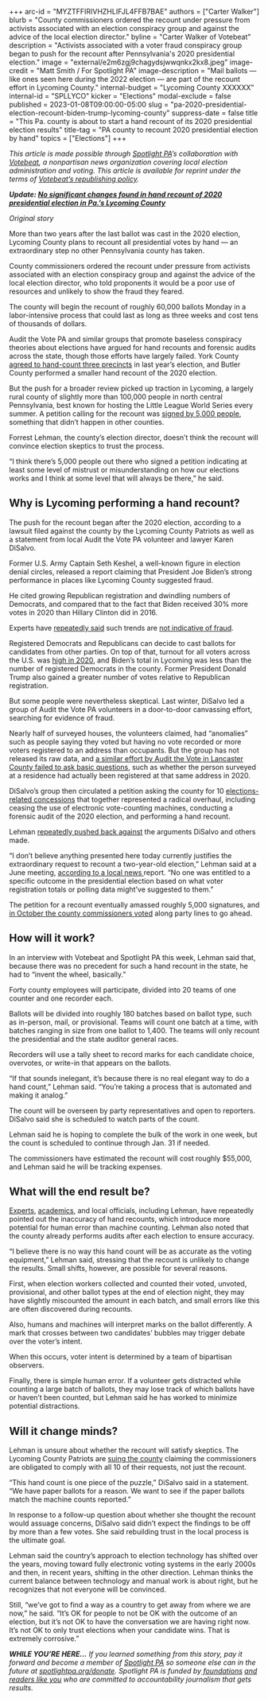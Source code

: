 +++
arc-id = "MYZTFFIRIVHZHLIFJL4FFB7BAE"
authors = ["Carter Walker"]
blurb = "County commissioners ordered the recount under pressure from activists associated with an election conspiracy group and against the advice of the local election director."
byline = "Carter Walker of Votebeat"
description = "Activists associated with a voter fraud conspiracy group began to push for the recount after Pennsylvania's 2020 presidential election."
image = "external/e2m6zgj9chagydsjwwqnkx2kx8.jpeg"
image-credit = "Matt Smith / For Spotlight PA"
image-description = "Mail ballots — like ones seen here during the 2022 election — are part of the recount effort in Lycoming County."
internal-budget = "Lycoming County XXXXXX"
internal-id = "SPLLYCO"
kicker = "Elections"
modal-exclude = false
published = 2023-01-08T09:00:00-05:00
slug = "pa-2020-presidential-election-recount-biden-trump-lycoming-county"
suppress-date = false
title = "This Pa. county is about to start a hand recount of its 2020 presidential election results"
title-tag = "PA county to recount 2020 presidential election by hand"
topics = ["Elections"]
+++

<i>This article is made possible through </i><a href="https://www.spotlightpa.org/"><i>Spotlight PA</i></a><i>’s collaboration with </i><a href="https://www.votebeat.org/"><i>Votebeat</i></a><i>, a nonpartisan news organization covering local election administration and voting. This article is available for reprint under the terms of </i><a href="https://www.votebeat.org/pages/republishing"><i>Votebeat’s republishing policy</i></a><i>.</i>

<i><b>Update: </b></i><a href="https://www.spotlightpa.org/news/2023/01/pa-2020-presidential-election-recount-lycoming-county-results/" target="_blank"><i><b>No significant changes found in hand recount of 2020 presidential election in Pa.’s Lycoming County</b></i></a>

<i>Original story</i>

More than two years after the last ballot was cast in the 2020 election, Lycoming County plans to recount all presidential votes by hand — an extraordinary step no other Pennsylvania county has taken.

County commissioners ordered the recount under pressure from activists associated with an election conspiracy group and against the advice of the local election director, who told proponents it would be a poor use of resources and unlikely to show the fraud they feared.

The county will begin the recount of roughly 60,000 ballots Monday in a labor-intensive process that could last as long as three weeks and cost tens of thousands of dollars.

<script src="https://www.spotlightpa.org/embed.js" async></script><div data-spl-embed-version="1" data-spl-src="https://www.spotlightpa.org/embeds/newsletter/"></div>


Audit the Vote PA and similar groups that promote baseless conspiracy theories about elections have argued for hand recounts and forensic audits across the state, though those efforts have largely failed. York County <a href="https://www.yorkdispatch.com/story/news/local/2022/10/19/york-county-plans-hand-count-of-november-ballots-after-meeting-with-audit-group/69574499007/">agreed to hand-count three precincts</a> in last year’s election, and Butler County performed a smaller hand recount of the 2020 election.

But the push for a broader review picked up traction in Lycoming, a largely rural county of slightly more than 100,000 people in north central Pennsylvania, best known for hosting the Little League World Series every summer. A petition calling for the recount was <a href="https://www.northcentralpa.com/news/commissioners-say-recount-of-2020-votes-should-end-election-debate/article_2bf66708-74d3-11ed-8974-4758b2c3981c.html">signed by 5,000 people</a>, something that didn’t happen in other counties.

Forrest Lehman, the county’s election director, doesn’t think the recount will convince election skeptics to trust the process.

“I think there’s 5,000 people out there who signed a petition indicating at least some level of mistrust or misunderstanding on how our elections works and I think at some level that will always be there,” he said.

## Why is Lycoming performing a hand recount?

The push for the recount began after the 2020 election, according to a lawsuit filed against the county by the Lycoming County Patriots as well as a statement from local Audit the Vote PA volunteer and lawyer Karen DiSalvo.

Former U.S. Army Captain Seth Keshel, a well-known figure in election denial circles, released a report claiming that President Joe Biden’s strong performance in places like Lycoming County suggested fraud.

He cited growing Republican registration and dwindling numbers of Democrats, and compared that to the fact that Biden received 30% more votes in 2020 than Hillary Clinton did in 2016.

Experts have <a href="https://apnews.com/article/fact-checking-001029664507">repeatedly said</a> such trends are <a href="https://www.usatoday.com/story/news/factcheck/2021/08/10/fact-check-8-million-excess-biden-votes-werent-counted-2020/5512962001/">not indicative of fraud</a>.

Registered Democrats and Republicans can decide to cast ballots for candidates from other parties. On top of that, turnout for all voters across the U.S. was <a href="https://www.brookings.edu/research/turnout-in-2020-spiked-among-both-democratic-and-republican-voting-groups-new-census-data-shows/">high in 2020</a>, and Biden’s total in Lycoming was less than the number of registered Democrats in the county. Former President Donald Trump also gained a greater number of votes relative to Republican registration.

But some people were nevertheless skeptical. Last winter, DiSalvo led a group of Audit the Vote PA volunteers in a door-to-door canvassing effort, searching for evidence of fraud.

Nearly half of surveyed houses, the volunteers claimed, had “anomalies” such as people saying they voted but having no vote recorded or more voters registered to an address than occupants. But the group has not released its raw data, and <a href="https://lancasteronline.com/news/politics/audit-the-vote-gave-us-its-canvassing-data-to-check-the-results-it-was-riddled/article_8f0a6c2a-cd6e-11ec-9f73-b3e07fd7b64b.html">a similar effort by Audit the Vote in Lancaster County failed to ask basic questions</a>, such as whether the person surveyed at a residence had actually been registered at that same address in 2020.

DiSalvo’s group then circulated a petition asking the county for 10 <a href="https://www.northcentralpa.com/news/concerned-citizens-ask-lycoming-commissioners-to-approve-a-full-audit-of-the-2020-elections/article_07759660-e685-11ec-afd1-af14c87f4187.html">elections-related concessions</a> that together represented a radical overhaul, including ceasing the use of electronic vote-counting machines, conducting a forensic audit of the 2020 election, and performing a hand recount.

Lehman <a href="https://www.northcentralpa.com/news/lycoming-elections-director-finds-no-evidence-to-recount-the-2020-election/article_6bc216ea-fd4e-11ec-8e4a-1ba681aee846.html">repeatedly pushed back against</a> the arguments DiSalvo and others made.

“I don’t believe anything presented here today currently justifies the extraordinary request to recount a two-year-old election,” Lehman said at a June meeting, <a href="https://www.northcentralpa.com/news/concerned-citizens-ask-lycoming-commissioners-to-approve-a-full-audit-of-the-2020-elections/article_07759660-e685-11ec-afd1-af14c87f4187.html">according to a local news </a>report. “No one was entitled to a specific outcome in the presidential election based on what voter registration totals or polling data might’ve suggested to them.”

The petition for a recount eventually amassed roughly 5,000 signatures, and <a href="https://www.witf.org/2022/10/05/lycoming-county-hand-count-2020-ballots/">in October the county commissioners voted</a> along party lines to go ahead.

## How will it work?

In an interview with Votebeat and Spotlight PA this week, Lehman said that, because there was no precedent for such a hand recount in the state, he had to “invent the wheel, basically.”

Forty county employees will participate, divided into 20 teams of one counter and one recorder each.

Ballots will be divided into roughly 180 batches based on ballot type, such as in-person, mail, or provisional. Teams will count one batch at a time, with batches ranging in size from one ballot to 1,400. The teams will only recount the presidential and the state auditor general races.

Recorders will use a tally sheet to record marks for each candidate choice, overvotes, or write-in that appears on the ballots.

“If that sounds inelegant, it’s because there is no real elegant way to do a hand count,” Lehman said. “You’re taking a process that is automated and making it analog.”

The count will be overseen by party representatives and open to reporters. DiSalvo said she is scheduled to watch parts of the count.

Lehman said he is hoping to complete the bulk of the work in one week, but the count is scheduled to continue through Jan. 31 if needed.

The commissioners have estimated the recount will cost roughly $55,000, and Lehman said he will be tracking expenses.

## What will the end result be?

<a href="https://andrewreeves.org/papers/recounts.pdf">Experts</a>, <a href="https://www.liebertpub.com/doi/abs/10.1089/elj.2017.0440?journalCode=elj">academics</a>, and local officials, including Lehman, have repeatedly pointed out the inaccuracy of hand recounts, which introduce more potential for human error than machine counting. Lehman also noted that the county already performs audits after each election to ensure accuracy.

“I believe there is no way this hand count will be as accurate as the voting equipment,” Lehman said, stressing that the recount is unlikely to change the results. Small shifts, however, are possible for several reasons.

First, when election workers collected and counted their voted, unvoted, provisional, and other ballot types at the end of election night, they may have slightly miscounted the amount in each batch, and small errors like this are often discovered during recounts.

Also, humans and machines will interpret marks on the ballot differently. A mark that crosses between two candidates’ bubbles may trigger debate over the voter’s intent.

When this occurs, voter intent is determined by a team of bipartisan observers.

Finally, there is simple human error. If a volunteer gets distracted while counting a large batch of ballots, they may lose track of which ballots have or haven’t been counted, but Lehman said he has worked to minimize potential distractions.

## Will it change minds?

Lehman is unsure about whether the recount will satisfy skeptics. The Lycoming County Patriots are <a href="https://www.northcentralpa.com/news/crime/lycoming-county-patriots-sue-county-for-failure-to-audit-2020-election/article_34d2b6fe-7700-11ed-97e9-f35a9b0052c8.html">suing the county</a> claiming the commissioners are obligated to comply with all 10 of their requests, not just the recount.

“This hand count is one piece of the puzzle,” DiSalvo said in a statement. “We have paper ballots for a reason. We want to see if the paper ballots match the machine counts reported.”

<script src="https://www.spotlightpa.org/embed.js" async></script><div data-spl-embed-version="1" data-spl-src="https://www.spotlightpa.org/embeds/donate/"></div>


In response to a follow-up question about whether she thought the recount would assuage concerns, DiSalvo said didn’t expect the findings to be off by more than a few votes. She said rebuilding trust in the local process is the ultimate goal.

Lehman said the country’s approach to election technology has shifted over the years, moving toward fully electronic voting systems in the early 2000s and then, in recent years, shifting in the other direction. Lehman thinks the current balance between technology and manual work is about right, but he recognizes that not everyone will be convinced.

Still, “we’ve got to find a way as a country to get away from where we are now,” he said. “It’s OK for people to not be OK with the outcome of an election, but it’s not OK to have the conversation we are having right now. It’s not OK to only trust elections when your candidate wins. That is extremely corrosive.”

<i><b>WHILE YOU’RE HERE...</b></i><i> If you learned something from this story, pay it forward and become a member of </i><a href="https://www.spotlightpa.org/"><i>Spotlight PA</i></a><i> so someone else can in the future at </i><a href="https://www.spotlightpa.org/donate"><i>spotlightpa.org/donate</i></a><i>. Spotlight PA is funded by</i><a href="https://www.spotlightpa.org/support"><i> foundations</i></a><i> </i><a href="https://www.spotlightpa.org/support"><i>and readers like you</i></a><i> who are committed to accountability journalism that gets results.</i>
